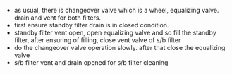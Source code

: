 - as usual, there is changeover valve which is a wheel, equalizing valve. drain and vent for both filters.
- first ensure standby filter drain is in closed condition.
- standby filter vent open, open equalizing valve and so fill the standby filter, after ensuring of filling, close vent valve of s/b filter
- do the changeover valve operation slowly. after that close the equalizing valve
- s/b filter vent and drain opened for s/b filter cleaning